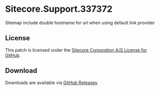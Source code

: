 # Sitecore.Support.337372
Sitemap include double hostname for url when using default link provider

## License  
This patch is licensed under the [Sitecore Corporation A/S License for GitHub](https://github.com/sitecoresupport/Sitecore.Support.337372/blob/master/LICENSE).  

## Download  
Downloads are available via [GitHub Releases](https://github.com/sitecoresupport/Sitecore.Support.337372/releases).  
